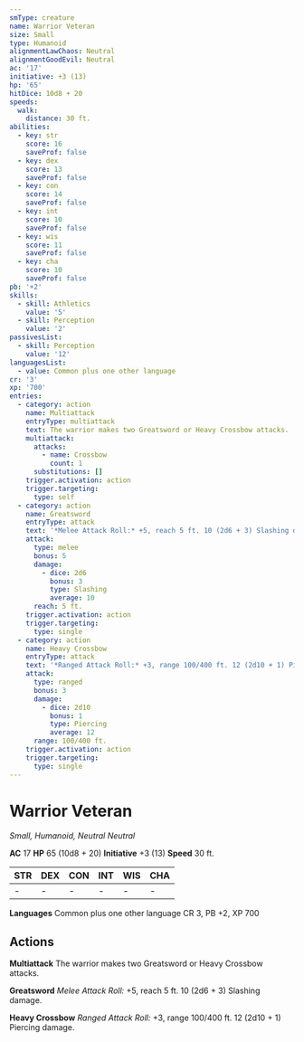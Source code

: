 ```yaml
---
smType: creature
name: Warrior Veteran
size: Small
type: Humanoid
alignmentLawChaos: Neutral
alignmentGoodEvil: Neutral
ac: '17'
initiative: +3 (13)
hp: '65'
hitDice: 10d8 + 20
speeds:
  walk:
    distance: 30 ft.
abilities:
  - key: str
    score: 16
    saveProf: false
  - key: dex
    score: 13
    saveProf: false
  - key: con
    score: 14
    saveProf: false
  - key: int
    score: 10
    saveProf: false
  - key: wis
    score: 11
    saveProf: false
  - key: cha
    score: 10
    saveProf: false
pb: '+2'
skills:
  - skill: Athletics
    value: '5'
  - skill: Perception
    value: '2'
passivesList:
  - skill: Perception
    value: '12'
languagesList:
  - value: Common plus one other language
cr: '3'
xp: '700'
entries:
  - category: action
    name: Multiattack
    entryType: multiattack
    text: The warrior makes two Greatsword or Heavy Crossbow attacks.
    multiattack:
      attacks:
        - name: Crossbow
          count: 1
      substitutions: []
    trigger.activation: action
    trigger.targeting:
      type: self
  - category: action
    name: Greatsword
    entryType: attack
    text: '*Melee Attack Roll:* +5, reach 5 ft. 10 (2d6 + 3) Slashing damage.'
    attack:
      type: melee
      bonus: 5
      damage:
        - dice: 2d6
          bonus: 3
          type: Slashing
          average: 10
      reach: 5 ft.
    trigger.activation: action
    trigger.targeting:
      type: single
  - category: action
    name: Heavy Crossbow
    entryType: attack
    text: '*Ranged Attack Roll:* +3, range 100/400 ft. 12 (2d10 + 1) Piercing damage.'
    attack:
      type: ranged
      bonus: 3
      damage:
        - dice: 2d10
          bonus: 1
          type: Piercing
          average: 12
      range: 100/400 ft.
    trigger.activation: action
    trigger.targeting:
      type: single
---
```


# Warrior Veteran
*Small, Humanoid, Neutral Neutral*

**AC** 17
**HP** 65 (10d8 + 20)
**Initiative** +3 (13)
**Speed** 30 ft.

| STR | DEX | CON | INT | WIS | CHA |
| --- | --- | --- | --- | --- | --- |
| - | - | - | - | - | - |

**Languages** Common plus one other language
CR 3, PB +2, XP 700

## Actions

**Multiattack**
The warrior makes two Greatsword or Heavy Crossbow attacks.

**Greatsword**
*Melee Attack Roll:* +5, reach 5 ft. 10 (2d6 + 3) Slashing damage.

**Heavy Crossbow**
*Ranged Attack Roll:* +3, range 100/400 ft. 12 (2d10 + 1) Piercing damage.

